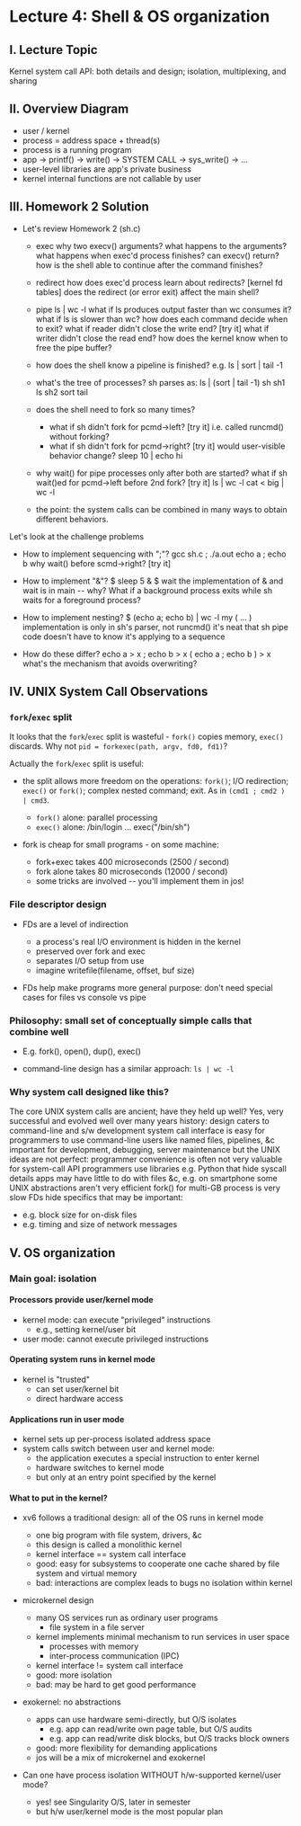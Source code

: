 # Lecture 4: Shell & OS organization

## I. Lecture Topic

Kernel system call API: both details and design; isolation, multiplexing, and sharing

## II. Overview Diagram

* user / kernel
* process = address space + thread(s)
* process is a running program
* app -> printf() -> write() -> SYSTEM CALL -> sys_write() -> ...
* user-level libraries are app's private business
* kernel internal functions are not callable by user

## III. Homework 2 Solution

* Let's review Homework 2 (sh.c)
  * exec
    why two execv() arguments?
    what happens to the arguments?
    what happens when exec'd process finishes?
    can execv() return?
    how is the shell able to continue after the command finishes?
  * redirect
    how does exec'd process learn about redirects? [kernel fd tables]
    does the redirect (or error exit) affect the main shell?
  * pipe
    ls | wc -l
    what if ls produces output faster than wc consumes it?
    what if ls is slower than wc?
    how does each command decide when to exit?
    what if reader didn't close the write end? [try it]
    what if writer didn't close the read end?
    how does the kernel know when to free the pipe buffer?

  * how does the shell know a pipeline is finished?
    e.g. ls | sort | tail -1

  * what's the tree of processes?
    sh parses as: ls | (sort | tail -1)
          sh
          sh1
      ls      sh2
          sort   tail

  * does the shell need to fork so many times?
    - what if sh didn't fork for pcmd->left? [try it]
      i.e. called runcmd() without forking?
    - what if sh didn't fork for pcmd->right? [try it]
      would user-visible behavior change?
      sleep 10 | echo hi

  * why wait() for pipe processes only after both are started?
    what if sh wait()ed for pcmd->left before 2nd fork? [try it]
      ls | wc -l
      cat < big | wc -l

  * the point: the system calls can be combined in many ways
    to obtain different behaviors.

Let's look at the challenge problems

 * How to implement sequencing with ";"?
   gcc sh.c ; ./a.out
   echo a ; echo b
   why wait() before scmd->right? [try it]

 * How to implement "&"?
   $ sleep 5 & 
   $ wait
   the implementation of & and wait is in main -- why?
   What if a background process exits while sh waits for a foreground process?

 * How to implement nesting?
   $ (echo a; echo b) | wc -l
   my ( ... ) implementation is only in sh's parser, not runcmd()
   it's neat that sh pipe code doesn't have to know it's applying to a sequence

 * How do these differ? 
   echo a > x ; echo b > x
   ( echo a ; echo b ) > x
   what's the mechanism that avoids overwriting?

## IV. UNIX System Call Observations

### `fork`/`exec` split

It looks that the `fork`/`exec` split is wasteful - `fork()` copies memory, `exec()` discards. Why not `pid = forkexec(path, argv, fd0, fd1)`?

Actually the `fork`/`exec` split is useful:

* the split allows more freedom on the operations: `fork()`; I/O redirection; `exec()` or `fork()`; complex nested command; exit. As in `(cmd1 ; cmd2 ) | cmd3`.
    - `fork()` alone: parallel processing
    - `exec()` alone: /bin/login ... exec("/bin/sh")

* fork is cheap for small programs - on some machine:
    - fork+exec takes 400 microseconds (2500 / second)
    - fork alone takes 80 microseconds (12000 / second)
    - some tricks are involved -- you'll implement them in jos!

### File descriptor design

* FDs are a level of indirection
    - a process's real I/O environment is hidden in the kernel
    - preserved over fork and exec
    - separates I/O setup from use
    - imagine writefile(filename, offset, buf size)
  
* FDs help make programs more general purpose: don't need special cases for files vs console vs pipe

### Philosophy: small set of conceptually simple calls that combine well

* E.g. fork(), open(), dup(), exec()

* command-line design has a similar approach: `ls | wc -l`

### Why system call designed like this?

The core UNIX system calls are ancient; have they held up well? Yes, very successful and evolved well over many years history: design caters to command-line and s/w development system call interface is easy for programmers to use command-line users like named files, pipelines, &c important for development, debugging, server maintenance but the UNIX ideas are not perfect: programmer convenience is often not very valuable for system-call API programmers use libraries e.g. Python that hide syscall details apps may have little to do with files &c, e.g. on smartphone some UNIX abstractions aren't very efficient fork() for multi-GB process is very slow FDs hide specifics that may be important:

* e.g. block size for on-disk files
* e.g. timing and size of network messages

## V. OS organization

### Main goal: isolation

#### Processors provide user/kernel mode

* kernel mode: can execute "privileged" instructions
    - e.g., setting kernel/user bit
* user mode: cannot execute privileged instructions

#### Operating system runs in kernel mode

* kernel is "trusted"
    - can set user/kernel bit
    - direct hardware access
	  
#### Applications run in user mode

* kernel sets up per-process isolated address space
* system calls switch between user and kernel mode:
    - the application executes a special instruction to enter kernel
    - hardware switches to kernel mode
    - but only at an entry point specified by the kernel

#### What to put in the kernel?

* xv6 follows a traditional design: all of the OS runs in kernel mode
    - one big program with file system, drivers, &c
    - this design is called a monolithic kernel
    - kernel interface == system call interface
    - good: easy for subsystems to cooperate
      one cache shared by file system and virtual memory
    - bad: interactions are complex
      leads to bugs
      no isolation within kernel

* microkernel design
    - many OS services run as ordinary user programs
        + file system in a file server
    - kernel implements minimal mechanism to run services in user space
        + processes with memory
        + inter-process communication (IPC)
    - kernel interface != system call interface		
    - good: more isolation
    - bad: may be hard to get good performance

* exokernel: no abstractions
    - apps can use hardware semi-directly, but O/S isolates
        + e.g. app can read/write own page table, but O/S audits
        + e.g. app can read/write disk blocks, but O/S tracks block owners
    - good: more flexibility for demanding applications
    - jos will be a mix of microkernel and exokernel

* Can one have process isolation WITHOUT h/w-supported kernel/user mode?
    - yes! see Singularity O/S, later in semester
    - but h/w user/kernel mode is the most popular plan